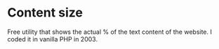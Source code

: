 # Content size

Free utility that shows the actual % of the text content of the website. I coded it in vanilla PHP in 2003.
